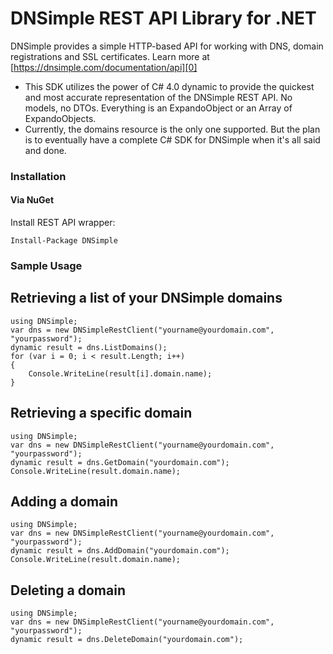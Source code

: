 # DNSimple REST API Library for .NET

DNSimple provides a simple HTTP-based API for working with DNS, domain registrations and SSL certificates. Learn more at [https://dnsimple.com/documentation/api][0]

- This SDK utilizes the power of C# 4.0 dynamic to provide the quickest and most accurate representation of the DNSimple REST API. No models, no DTOs. Everything is an ExpandoObject or an Array of ExpandoObjects.
- Currently, the domains resource is the only one supported. But the plan is to eventually have a complete C# SDK for DNSimple when it's all said and done.

### Installation

#### Via NuGet

Install REST API wrapper:

    Install-Package DNSimple

### Sample Usage

## Retrieving a list of your DNSimple domains

    using DNSimple;
    var dns = new DNSimpleRestClient("yourname@yourdomain.com", "yourpassword");
	dynamic result = dns.ListDomains();
	for (var i = 0; i < result.Length; i++)
	{
		Console.WriteLine(result[i].domain.name);
	}

## Retrieving a specific domain

	using DNSimple;
    var dns = new DNSimpleRestClient("yourname@yourdomain.com", "yourpassword");
	dynamic result = dns.GetDomain("yourdomain.com");
	Console.WriteLine(result.domain.name);
	
## Adding a domain

	using DNSimple;
    var dns = new DNSimpleRestClient("yourname@yourdomain.com", "yourpassword");
	dynamic result = dns.AddDomain("yourdomain.com");
	Console.WriteLine(result.domain.name);
	
## Deleting a domain

	using DNSimple;
    var dns = new DNSimpleRestClient("yourname@yourdomain.com", "yourpassword");
	dynamic result = dns.DeleteDomain("yourdomain.com");

[0]: https://dnsimple.com/documentation/api